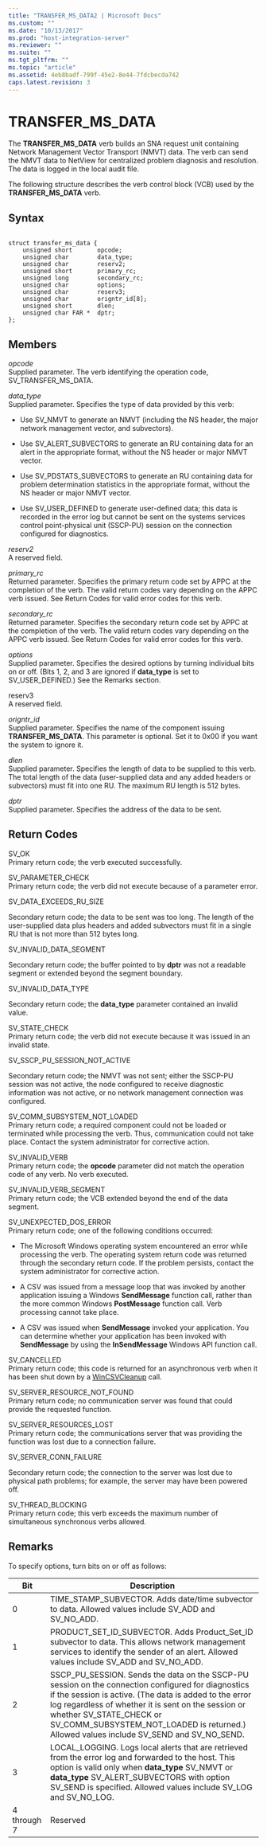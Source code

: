 ```yaml
---
title: "TRANSFER_MS_DATA2 | Microsoft Docs"
ms.custom: ""
ms.date: "10/13/2017"
ms.prod: "host-integration-server"
ms.reviewer: ""
ms.suite: ""
ms.tgt_pltfrm: ""
ms.topic: "article"
ms.assetid: 4eb8badf-799f-45e2-8e44-7fdcbecda742
caps.latest.revision: 3
---
```

# TRANSFER_MS_DATA
The **TRANSFER_MS_DATA** verb builds an SNA request unit containing Network Management Vector Transport (NMVT) data. The verb can send the NMVT data to NetView for centralized problem diagnosis and resolution. The data is logged in the local audit file.  
  
 The following structure describes the verb control block (VCB) used by the **TRANSFER_MS_DATA** verb.  
  
## Syntax  
  
```  
  
struct transfer_ms_data {  
    unsigned short       opcode;  
    unsigned char        data_type;  
    unsigned char        reserv2;  
    unsigned short       primary_rc;  
    unsigned long        secondary_rc;  
    unsigned char        options;  
    unsigned char        reserv3;  
    unsigned char        origntr_id[8];  
    unsigned short       dlen;  
    unsigned char FAR *  dptr;  
};  
```  
  
## Members  
 *opcode*  
 Supplied parameter. The verb identifying the operation code, SV_TRANSFER_MS_DATA.  
  
 *data_type*  
 Supplied parameter. Specifies the type of data provided by this verb:  
  
-   Use SV_NMVT to generate an NMVT (including the NS header, the major network management vector, and subvectors).  
  
-   Use SV_ALERT_SUBVECTORS to generate an RU containing data for an alert in the appropriate format, without the NS header or major NMVT vector.  
  
-   Use SV_PDSTATS_SUBVECTORS to generate an RU containing data for problem determination statistics in the appropriate format, without the NS header or major NMVT vector.  
  
-   Use SV_USER_DEFINED to generate user-defined data; this data is recorded in the error log but cannot be sent on the systems services control point-physical unit (SSCP-PU) session on the connection configured for diagnostics.  
  
 *reserv2*  
 A reserved field.  
  
 *primary_rc*  
 Returned parameter. Specifies the primary return code set by APPC at the completion of the verb. The valid return codes vary depending on the APPC verb issued. See Return Codes for valid error codes for this verb.  
  
 *secondary_rc*  
 Returned parameter. Specifies the secondary return code set by APPC at the completion of the verb. The valid return codes vary depending on the APPC verb issued. See Return Codes for valid error codes for this verb.  
  
 *options*  
 Supplied parameter. Specifies the desired options by turning individual bits on or off. (Bits 1, 2, and 3 are ignored if **data_type** is set to SV_USER_DEFINED.) See the Remarks section.  
  
 reserv3  
 A reserved field.  
  
 *origntr_id*  
 Supplied parameter. Specifies the name of the component issuing **TRANSFER_MS_DATA**. This parameter is optional. Set it to 0x00 if you want the system to ignore it.  
  
 *dlen*  
 Supplied parameter. Specifies the length of data to be supplied to this verb. The total length of the data (user-supplied data and any added headers or subvectors) must fit into one RU. The maximum RU length is 512 bytes.  
  
 *dptr*  
 Supplied parameter. Specifies the address of the data to be sent.  
  
## Return Codes  
 SV_OK  
 Primary return code; the verb executed successfully.  
  
 SV_PARAMETER_CHECK  
 Primary return code; the verb did not execute because of a parameter error.  
  
 SV_DATA_EXCEEDS_RU_SIZE  
  
 Secondary return code; the data to be sent was too long. The length of the user-supplied data plus headers and added subvectors must fit in a single RU that is not more than 512 bytes long.  
  
 SV_INVALID_DATA_SEGMENT  
  
 Secondary return code; the buffer pointed to by **dptr** was not a readable segment or extended beyond the segment boundary.  
  
 SV_INVALID_DATA_TYPE  
  
 Secondary return code; the **data_type** parameter contained an invalid value.  
  
 SV_STATE_CHECK  
 Primary return code; the verb did not execute because it was issued in an invalid state.  
  
 SV_SSCP_PU_SESSION_NOT_ACTIVE  
  
 Secondary return code; the NMVT was not sent; either the SSCP-PU session was not active, the node configured to receive diagnostic information was not active, or no network management connection was configured.  
  
 SV_COMM_SUBSYSTEM_NOT_LOADED  
 Primary return code; a required component could not be loaded or terminated while processing the verb. Thus, communication could not take place. Contact the system administrator for corrective action.  
  
 SV_INVALID_VERB  
 Primary return code; the **opcode** parameter did not match the operation code of any verb. No verb executed.  
  
 SV_INVALID_VERB_SEGMENT  
 Primary return code; the VCB extended beyond the end of the data segment.  
  
 SV_UNEXPECTED_DOS_ERROR  
 Primary return code; one of the following conditions occurred:  
  
-   The Microsoft Windows operating system encountered an error while processing the verb. The operating system return code was returned through the secondary return code. If the problem persists, contact the system administrator for corrective action.  
  
-   A CSV was issued from a message loop that was invoked by another application issuing a Windows **SendMessage** function call, rather than the more common Windows **PostMessage** function call. Verb processing cannot take place.  
  
-   A CSV was issued when **SendMessage** invoked your application. You can determine whether your application has been invoked with **SendMessage** by using the **InSendMessage** Windows API function call.  
  
 SV_CANCELLED  
 Primary return code; this code is returned for an asynchronous verb when it has been shut down by a [WinCSVCleanup](../core/wincsvcleanup.md) call.  
  
 SV_SERVER_RESOURCE_NOT_FOUND  
 Primary return code; no communication server was found that could provide the requested function.  
  
 SV_SERVER_RESOURCES_LOST  
 Primary return code; the communications server that was providing the function was lost due to a connection failure.  
  
 SV_SERVER_CONN_FAILURE  
  
 Secondary return code; the connection to the server was lost due to physical path problems; for example, the server may have been powered off.  
  
 SV_THREAD_BLOCKING  
 Primary return code; this verb exceeds the maximum number of simultaneous synchronous verbs allowed.  
  
## Remarks  
 To specify options, turn bits on or off as follows:  
  
|Bit|Description|  
|---------|-----------------|  
|0|TIME_STAMP_SUBVECTOR. Adds date/time subvector to data. Allowed values include SV_ADD and SV_NO_ADD.|  
|1|PRODUCT_SET_ID_SUBVECTOR. Adds Product_Set_ID subvector to data. This allows network management services to identify the sender of an alert. Allowed values include SV_ADD and SV_NO_ADD.|  
|2|SSCP_PU_SESSION. Sends the data on the SSCP-PU session on the connection configured for diagnostics if the session is active. (The data is added to the error log regardless of whether it is sent on the session or whether SV_STATE_CHECK or SV_COMM_SUBSYSTEM_NOT_LOADED is returned.) Allowed values include SV_SEND and SV_NO_SEND.|  
|3|LOCAL_LOGGING. Logs local alerts that are retrieved from the error log and forwarded to the host. This option is valid only when **data_type** SV_NMVT or **data_type** SV_ALERT_SUBVECTORS with option SV_SEND is specified. Allowed values include SV_LOG and SV_NO_LOG.|  
|4 through 7|Reserved|